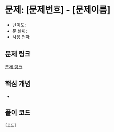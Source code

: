 # 문제: [문제번호] - [문제이름]
- 난이도:
- 푼 날짜:
- 사용 언어:

## 문제 링크
[문제 링크](https://www.acmicpc.net/problem/문제번호)

## 핵심 개념
- 

## 풀이 코드
```[언어]
[코드]
